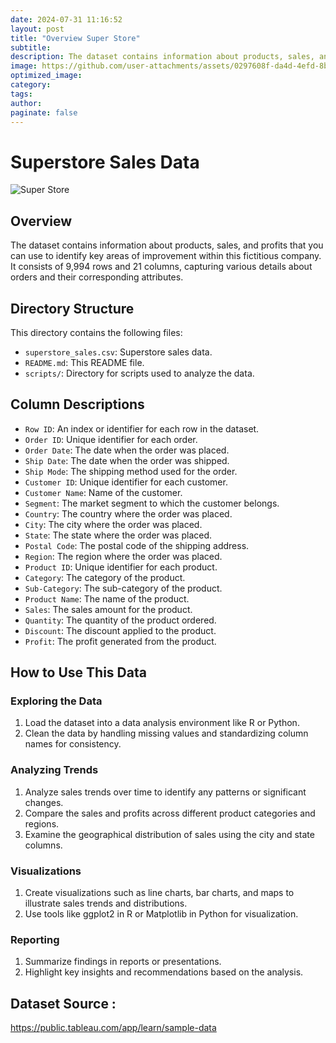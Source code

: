 ```yaml
---
date: 2024-07-31 11:16:52
layout: post
title: "Overview Super Store"
subtitle:
description: The dataset contains information about products, sales, and profits that you can use to identify key areas of improvement within this fictitious company. It consists of 9,994 rows and 21 columns, capturing various details about orders and their corresponding attributes.
image: https://github.com/user-attachments/assets/0297608f-da4d-4efd-8b05-502e64708b64
optimized_image: 
category:
tags:
author:
paginate: false
---
```


# Superstore Sales Data

![Super Store](https://github.com/user-attachments/assets/fae136fb-8098-47f4-84c2-75e164bdb682)

## Overview
The dataset contains information about products, sales, and profits that you can use to identify key areas of improvement within this fictitious company. It consists of 9,994 rows and 21 columns, capturing various details about orders and their corresponding attributes.

## Directory Structure
This directory contains the following files:
- `superstore_sales.csv`: Superstore sales data.
- `README.md`: This README file.
- `scripts/`: Directory for scripts used to analyze the data.

## Column Descriptions
- `Row ID`: An index or identifier for each row in the dataset.
- `Order ID`: Unique identifier for each order.
- `Order Date`: The date when the order was placed.
- `Ship Date`: The date when the order was shipped.
- `Ship Mode`: The shipping method used for the order.
- `Customer ID`: Unique identifier for each customer.
- `Customer Name`: Name of the customer.
- `Segment`: The market segment to which the customer belongs.
- `Country`: The country where the order was placed.
- `City`: The city where the order was placed.
- `State`: The state where the order was placed.
- `Postal Code`: The postal code of the shipping address.
- `Region`: The region where the order was placed.
- `Product ID`: Unique identifier for each product.
- `Category`: The category of the product.
- `Sub-Category`: The sub-category of the product.
- `Product Name`: The name of the product.
- `Sales`: The sales amount for the product.
- `Quantity`: The quantity of the product ordered.
- `Discount`: The discount applied to the product.
- `Profit`: The profit generated from the product.

## How to Use This Data

### Exploring the Data
1. Load the dataset into a data analysis environment like R or Python.
2. Clean the data by handling missing values and standardizing column names for consistency.

### Analyzing Trends
1. Analyze sales trends over time to identify any patterns or significant changes.
2. Compare the sales and profits across different product categories and regions.
3. Examine the geographical distribution of sales using the city and state columns.

### Visualizations
1. Create visualizations such as line charts, bar charts, and maps to illustrate sales trends and distributions.
2. Use tools like ggplot2 in R or Matplotlib in Python for visualization.

### Reporting
1. Summarize findings in reports or presentations.
2. Highlight key insights and recommendations based on the analysis.


## Dataset Source :
https://public.tableau.com/app/learn/sample-data
